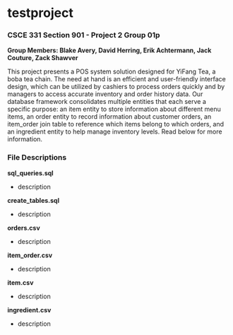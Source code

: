 # testproject

### CSCE 331 Section 901 - Project 2 Group 01p

**Group Members: Blake Avery, David Herring, Erik Achtermann, Jack Couture, Zack Shawver**

This project presents a POS system solution designed for YiFang Tea, a boba tea chain. The need at hand is an efficient and user-friendly 
interface design, which can be utilized by cashiers to process orders quickly and by managers to access accurate inventory and order history 
data. Our database framework consolidates multiple entities that each serve a specific purpose: an item entity to store information about different 
menu items, an order entity to record information about customer orders, an item_order join table to reference which items belong to which 
orders, and an ingredient entity to help manage inventory levels. Read below for more information.

### File Descriptions

**sql_queries.sql**
- description

**create_tables.sql**
- description

**orders.csv**
- description

**item_order.csv**
- description

**item.csv**
- description

**ingredient.csv**
- description